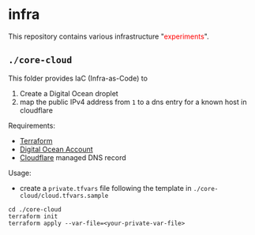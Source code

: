 # infra

This repository contains various infrastructure "<span style="color:red">experiments</span>".

## `./core-cloud`

This folder provides IaC (Infra-as-Code) to 
1. Create a Digital Ocean droplet  
2. map the public IPv4 address from `1` to a dns entry for a known host in cloudflare

Requirements: 

* [Terraform](https://developer.hashicorp.com/terraform/tutorials/aws-get-started/install-cli)
* [Digital Ocean Account](https://m.do.co/c/05f6cbbc106b)
* [Cloudflare](https://www.cloudflare.com/) managed DNS record

Usage:

* create a `private.tfvars` file following the template in `./core-cloud/cloud.tfvars.sample`

```
cd ./core-cloud
terraform init
terraform apply --var-file=<your-private-var-file> 
```
